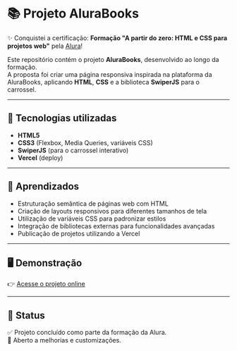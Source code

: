 # 📚 Projeto AluraBooks

✨ Conquistei a certificação: **Formação "A partir do zero: HTML e CSS para projetos web"** pela [Alura](https://www.alura.com.br)!  

Este repositório contém o projeto **AluraBooks**, desenvolvido ao longo da formação.  
A proposta foi criar uma página responsiva inspirada na plataforma da AluraBooks, aplicando **HTML**, **CSS** e a biblioteca **SwiperJS** para o carrossel.

---

## 🚀 Tecnologias utilizadas
- **HTML5**  
- **CSS3** (Flexbox, Media Queries, variáveis CSS)  
- **SwiperJS** (para o carrossel interativo)  
- **Vercel** (deploy)

---

## 🎯 Aprendizados
- Estruturação semântica de páginas web com HTML  
- Criação de layouts responsivos para diferentes tamanhos de tela  
- Utilização de variáveis CSS para padronizar estilos  
- Integração de bibliotecas externas para funcionalidades avançadas  
- Publicação de projetos utilizando a Vercel  

---

## 🖥️ Demonstração
👉 [Acesse o projeto online](https://alura-books-jade-kappa.vercel.app/)  

---

## 📌 Status
✅ Projeto concluído como parte da formação da Alura.  
🚀 Aberto a melhorias e customizações.
